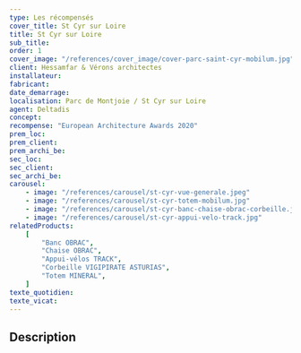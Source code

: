 ```yaml
---
type: Les récompensés
cover_title: St Cyr sur Loire
title: St Cyr sur Loire
sub_title:
order: 1
cover_image: "/references/cover_image/cover-parc-saint-cyr-mobilum.jpg"
client: Hessamfar & Vérons architectes
installateur:
fabricant:
date_demarrage:
localisation: Parc de Montjoie / St Cyr sur Loire
agent: Deltadis
concept:
recompense: "European Architecture Awards 2020"
prem_loc:
prem_client:
prem_archi_be:
sec_loc:
sec_client:
sec_archi_be:
carousel:
    - image: "/references/carousel/st-cyr-vue-generale.jpeg"
    - image: "/references/carousel/st-cyr-totem-mobilum.jpg"
    - image: "/references/carousel/st-cyr-banc-chaise-obrac-corbeille.jpg"
    - image: "/references/carousel/st-cyr-appui-velo-track.jpg"
relatedProducts:
    [
        "Banc OBRAC",
        "Chaise OBRAC",
        "Appui-vélos TRACK",
        "Corbeille VIGIPIRATE ASTURIAS",
        "Totem MINERAL",
    ]
texte_quotidien:
texte_vicat:
---
```


## Description
